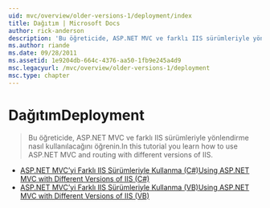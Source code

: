 ```yaml
---
uid: mvc/overview/older-versions-1/deployment/index
title: Dağıtım | Microsoft Docs
author: rick-anderson
description: 'Bu öğreticide, ASP.NET MVC ve farklı IIS sürümleriyle yönlendirme nasıl kullanılacağını öğrenin.'
ms.author: riande
ms.date: 09/28/2011
ms.assetid: 1e9204db-664c-4376-aa50-1fb9e245a4d9
msc.legacyurl: /mvc/overview/older-versions-1/deployment
msc.type: chapter
---
```

<a name="deployment"></a><span data-ttu-id="d473e-103">Dağıtım</span><span class="sxs-lookup"><span data-stu-id="d473e-103">Deployment</span></span>
====================
> <span data-ttu-id="d473e-104">Bu öğreticide, ASP.NET MVC ve farklı IIS sürümleriyle yönlendirme nasıl kullanılacağını öğrenin.</span><span class="sxs-lookup"><span data-stu-id="d473e-104">In this tutorial you learn how to use ASP.NET MVC and routing with different versions of IIS.</span></span>


- [<span data-ttu-id="d473e-105">ASP.NET MVC’yi Farklı IIS Sürümleriyle Kullanma (C#)</span><span class="sxs-lookup"><span data-stu-id="d473e-105">Using ASP.NET MVC with Different Versions of IIS (C#)</span></span>](using-asp-net-mvc-with-different-versions-of-iis-cs.md)
- [<span data-ttu-id="d473e-106">ASP.NET MVC’yi Farklı IIS Sürümleriyle Kullanma (VB)</span><span class="sxs-lookup"><span data-stu-id="d473e-106">Using ASP.NET MVC with Different Versions of IIS (VB)</span></span>](using-asp-net-mvc-with-different-versions-of-iis-vb.md)
